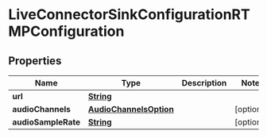 

# LiveConnectorSinkConfigurationRTMPConfiguration


## Properties

| Name | Type | Description | Notes |
|------------ | ------------- | ------------- | -------------|
|**url** | [**String**](String.md) |  |  |
|**audioChannels** | [**AudioChannelsOption**](AudioChannelsOption.md) |  |  [optional] |
|**audioSampleRate** | [**String**](String.md) |  |  [optional] |



